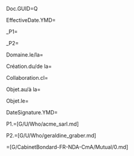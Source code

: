 Doc.GUID=Q

EffectiveDate.YMD=

_P1=

_P2=

Domaine.le/la=

Création.du/de la=

Collaboration.cl=

Objet.au/à la=

Objet.le=

DateSignature.YMD=

P1.=[G/U/Who/acme_sarl.md]

P2.=[G/U/Who/geraldine_graber.md]


=[G/CabinetBondard-FR-NDA-CmA/Mutual/0.md]

